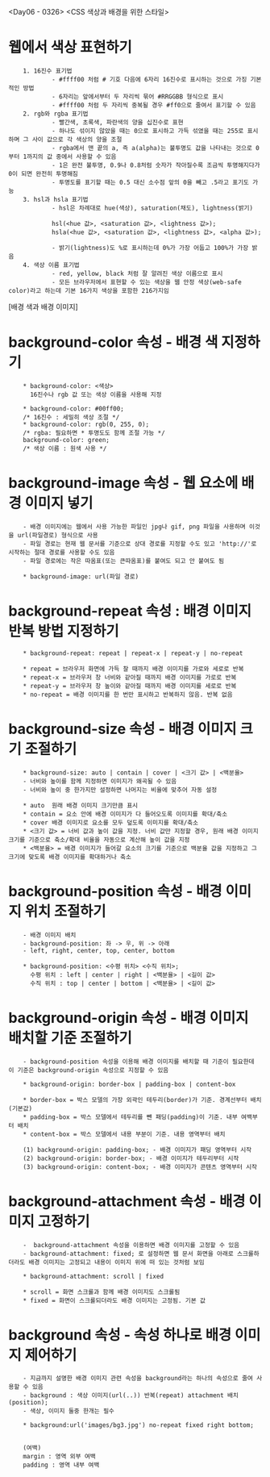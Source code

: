 <Day06 - 0326>
<CSS 색상과 배경을 위한 스타일>

# 웹에서 색상 표현하기
        1. 16진수 표기법 
                - #ffff00 처럼 # 기호 다음에 6자리 16진수로 표시하는 것으로 가징 기본적인 방법
                - 6자리는 앞에서부터 두 자리씩 묶어 #RRGGBB 형식으로 표시
                - #ffff00 처럼 두 자리씩 중복될 경우 #ff0으로 줄여서 표기할 수 있음
        2. rgb와 rgba 표기법
                - 빨간색, 초록색, 파란색의 양을 십진수로 표현
                - 하나도 섞이지 않았을 때는 0으로 표시하고 가득 섞였을 때는 255로 표시하며 그 사이 값으로 각 색상의 양을 조절
                - rgba에서 맨 끝의 a, 즉 a(alpha)는 불투명도 값을 나타내는 것으로 0부터 1까지의 값 중에서 사용할 수 있음
                - 1은 완전 불투명, 0.9나 0.8처럼 숫자가 작아질수록 조금씩 투명해지다가 0이 되면 완전히 투명해짐
                - 투명도를 표기할 때는 0.5 대신 소수점 앞의 0을 빼고 .5라고 표기도 가능
        3. hsl과 hsla 표기법
                - hsl은 차례대로 hue(색상), saturation(채도), lightness(밝기)

                hsl(<hue 값>, <saturation 값>, <lightness 값>);
                hsla(<hue 값>, <saturation 값>, <lightness 값>, <alpha 값>);

                - 밝기(lightness)도 %로 표시하는데 0%가 가장 어둡고 100%가 가장 밝음
        4. 색상 이름 표기법
                - red, yellow, black 처럼 잘 알려진 색상 이름으로 표시
                - 모든 브라우저에서 표현할 수 있는 색상을 웹 안정 색상(web-safe color)라고 하는데 기본 16가지 색상을 포함한 216가지임


[배경 색과 배경 이미지]

# background-color 속성 - 배경 색 지정하기
        * background-color: <색상>
          16진수나 rgb 값 또는 색상 이름을 사용해 지정

        * background-color: #00ff00; 
        /* 16진수 : 세밀히 색상 조절 */
        * background-color: rgb(0, 255, 0); 
        /* rgba: 필요하면 * 투명도도 함께 조절 가능 */
        background-color: green;   
        /* 색상 이름 : 원색 사용 */

# background-image 속성 - 웹 요소에 배경 이미지 넣기
        - 배경 이미지에는 웹에서 사용 가능한 파일인 jpg나 gif, png 파일을 사용하며 이것을 url(파일경로) 형식으로 사용
        - 파일 경로는 현재 웹 문서를 기준으로 상대 경로를 지정할 수도 있고 'http://'로 시작하는 절대 경로를 사용할 수도 있음
        - 파일 경로에는 작은 따옴표(또는 큰따옴표)를 붙여도 되고 안 붙여도 됨

        * background-image: url(파일 경로)

# background-repeat 속성 : 배경 이미지 반복 방법 지정하기
        * background-repeat: repeat | repeat-x | repeat-y | no-repeat

        * repeat = 브라우저 화면에 가득 찰 때까지 배경 이미지를 가로와 세로로 반복
        * repeat-x = 브라우저 창 너비와 같아질 때까지 배경 이미지를 가로로 반복
        * repeat-y = 브라우저 창 높이와 같아질 때까지 배경 이미지를 세로로 반복
        * no-repeat = 배경 이미지를 한 번만 표시하고 반복하지 않음. 반복 없음

# background-size 속성 - 배경 이미지 크기 조절하기
        * background-size: auto | contain | cover | <크기 값> | <백분율>
        - 너비와 높이를 함께 지정하면 이미지가 왜곡될 수 있음
        - 너비와 높이 중 한가지만 설정하면 나머지는 비율에 맞추어 자동 설정

        * auto	원래 배경 이미지 크기만큼 표시
        * contain = 요소 안에 배경 이미지가 다 들어오도록 이미지를 확대/축소
        * cover	배경 이미지로 요소를 모두 덮도록 이미지를 확대/축소
        * <크기 값> = 너비 값과 높이 값을 지정. 너비 값만 지정할 경우, 원래 배경 이미지 크기를 기준으로 축소/확대 비율을 자동으로 계산해 높이 값을 지정
        * <백분율> = 배경 이미지가 들어갈 요소의 크기를 기준으로 백분율 값을 지정하고 그 크기에 맞도록 배경 이미지를 확대하거나 축소

# background-position 속성 - 배경 이미지 위치 조절하기
        - 배경 이미지 배치
        - background-position: 좌 -> 우, 위 -> 아래
        - left, right, center, top, center, bottom

        * background-position: <수평 위치> <수직 위치>;
          수평 위치 : left | center | right | <백분율> | <길이 값>
          수직 위치 : top | center | bottom | <백분율> | <길이 값>

# background-origin 속성 - 배경 이미지 배치할 기준 조절하기
        - background-position 속성을 이용해 배경 이미지를 배치할 때 기준이 필요한데 이 기준은 background-origin 속성으로 지정할 수 있음

        * background-origin: border-box | padding-box | content-box 

        * border-box = 박스 모델의 가장 외곽인 테두리(border)가 기준. 경계선부터 배치 (기본값)
        * padding-box = 박스 모델에서 테두리를 뺀 패딩(padding)이 기준. 내부 여백부터 배치
        * content-box = 박스 모델에서 내용 부분이 기준. 내용 영역부터 배치

        (1) background-origin: padding-box; - 배경 이미지가 패딩 영역부터 시작
        (2) background-origin: border-box; - 배경 이미지가 테두리부터 시작
        (3) background-origin: content-box; - 배경 이미지가 콘텐츠 영역부터 시작

# background-attachment 속성 - 배경 이미지 고정하기
        -  background-attachment 속성을 이용하면 배경 이미지를 고정할 수 있음
        - background-attachment: fixed; 로 설정하면 웹 문서 화면을 아래로 스크롤하더라도 배경 이미지는 고정되고 내용이 이미지 위에 떠 있는 것처럼 보임

        * background-attachment: scroll | fixed

        * scroll = 화면 스크롤과 함께 배경 이미지도 스크롤됨
        * fixed	= 화면이 스크롤되더라도 배경 이미지는 고정됨. 기본 값

# background 속성 - 속성 하나로 배경 이미지 제어하기
        - 지금까지 설명한 배경 이미지 관련 속성을 background라는 하나의 속성으로 줄여 사용할 수 있음
        - background : 색상 이미지(url(..)) 반복(repeat) attachment 배치(position);
        - 색상, 이미지 둘중 한개는 필수

        * background:url('images/bg3.jpg') no-repeat fixed right bottom;


        (여백)
        margin : 영역 외부 여백
        padding : 영역 내부 여백